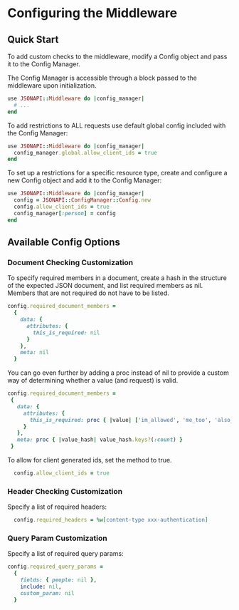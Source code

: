 <!--
# @markup markdown
# @title UserConfigurations
-->

# Configuring the Middleware

## Quick Start

To add custom checks to the middleware, modify a Config object and pass it to the Config Manager.

The Config Manager is accessible through a block passed to the middleware upon initialization.

```ruby
use JSONAPI::Middleware do |config_manager|
  # ...
end
```

To add restrictions to ALL requests use default global config included with the Config Manager:

```ruby
use JSONAPI::Middleware do |config_manager|
  config_manager.global.allow_client_ids = true
end
```

To set up a restrictions for a specific resource type, create and configure a new Config object and add it to the Config Manager:

```ruby
use JSONAPI::Middleware do |config_manager|
  config = JSONAPI::ConfigManager::Config.new
  config.allow_client_ids = true
  config_manager[:person] = config
end
```

## Available Config Options

### Document Checking Customization

To specify required members in a document, create a hash in the structure of the expected JSON document, and list required members as nil. Members that are not required do not have to be listed.

```ruby
config.required_document_members = 
  {
    data: {
      attributes: {
        this_is_required: nil
      }
    },
    meta: nil
  }
```

You can go even further by adding a proc instead of nil to provide a custom way of determining whether a value (and request) is valid.

```ruby
config.required_document_members = 
 {
   data: {
     attributes: {
       this_is_required: proc { |value| ['im_allowed', 'me_too', 'also_me'].include?(value) }
     }
   },
   meta: proc { |value_hash| value_hash.keys?(:count) }
 }
```

To allow for client generated ids, set the method to true.

```ruby
  config.allow_client_ids = true
```

### Header Checking Customization

Specify a list of required headers:

```ruby
  config.required_headers = %w[content-type xxx-authentication]
```

### Query Param Customization

Specify a list of required query params:

```ruby
config.required_query_params =
  {
    fields: { people: nil },
    include: nil,
    custom_param: nil
  } 
```
